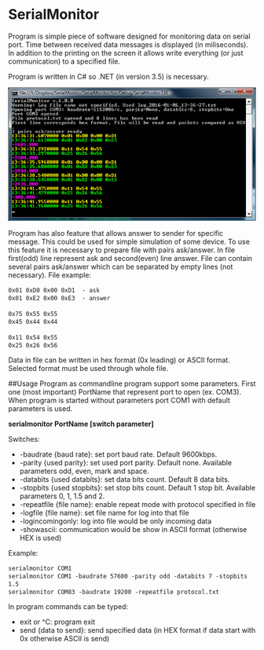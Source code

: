 # SerialMonitor
Program is simple piece of software designed for monitoring data on serial port. Time between received data messages is displayed (in miliseconds). In addition to the printing on the screen it allows write everything (or just communication) to a specified file.

Program is written in C# so .NET (in version 3.5) is necessary.

![](https://github.com/docbender/SerialMonitor/blob/master/img/SM1.png)

Program has also feature that allows answer to sender for specific message. This could be used for simple simulation of some device. To use this feature it is necessary to prepare file with pairs ask/answer. In file first(odd) line represent ask and second(even) line answer. File can contain several pairs ask/answer which can be separated by empty lines (not necessary). File example:

    0x01 0xD0 0x00 0xD1  - ask
    0x01 0xE2 0x00 0xE3  - answer
    
    0x75 0x55 0x55
    0x45 0x44 0x44
    
    0x11 0x54 0x55
    0x25 0x26 0x56

Data in file can be written in hex format (0x leading) or ASCII format. Selected format must be used through whole file.

##Usage
Program as commandline program support some parameters. First one (most important) PortName that represent port to open (ex. COM3). When program is started without parameters port COM1 with default parameters is used.

**serialmonitor PortName [switch parameter]**

Switches:
* -baudrate {baud rate}: set port baud rate. Default 9600kbps.
* -parity {used parity}: set used port parity. Default none. Available parameters odd, even, mark and space.
* -databits {used databits}: set data bits count. Default 8 data bits.
* -stopbits {used stopbits}: set stop bits count. Default 1 stop bit. Available parameters 0, 1, 1.5 and 2.
* -repeatfile {file name}: enable repeat mode with protocol specified in file
* -logfile {file name}: set file name for log into that file
* -logincomingonly: log into file would be only incoming data
* -showascii: communication would be show in ASCII format (otherwise HEX is used)

Example:

    serialmonitor COM1
    serialmonitor COM1 -baudrate 57600 -parity odd -databits 7 -stopbits 1.5
    serialmonitor COM83 -baudrate 19200 -repeatfile protocol.txt

In program commands can be typed:
* exit or ^C: program exit
* send {data to send}: send specified data (in HEX format if data start with 0x otherwise ASCII is send)

